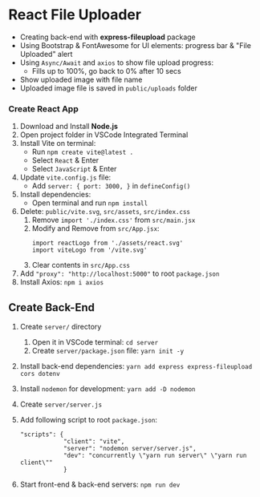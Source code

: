 # React File Uploader

- Creating back-end with **express-fileupload** package
- Using Bootstrap & FontAwesome for UI elements: progress bar & "File Uploaded" alert
- Using `Async/Await` and `axios` to show file upload progress: 
    - Fills up to 100%, go back to 0% after 10 secs
- Show uploaded image with file name
- Uploaded image file is saved in `public/uploads` folder


### Create React App

1. Download and Install **Node.js**
2. Open project folder in VSCode Integrated Terminal
3. Install Vite on terminal:
    - Run `npm create vite@latest .`
    - Select `React` & Enter
    - Select `JavaScript` & Enter
4. Update `vite.config.js` file:
    - Add `server: { port: 3000, }` in `defineConfig()`
5. Install dependencies:
    - Open terminal and run `npm install`
6. Delete: `public/vite.svg`, `src/assets`, `src/index.css`
    1. Remove `import './index.css'` from `src/main.jsx`
    2. Modify and Remove from `src/App.jsx`:
        ```
        import reactLogo from './assets/react.svg'
        import viteLogo from '/vite.svg'
        ```
    3. Clear contents in `src/App.css`
7. Add `"proxy": "http://localhost:5000"` to root `package.json`
8. Install Axios: `npm i axios`



## Create Back-End

1. Create `server/` directory
    1. Open it in VSCode terminal: `cd server`
    2. Create `server/package.json` file: `yarn init -y`

2. Install back-end dependencies: `yarn add express express-fileupload cors dotenv`
3. Install `nodemon` for development: `yarn add -D nodemon`
4. Create `server/server.js`
5. Add following script to root `package.json`:
    ```
    "scripts": {
                "client": "vite",
                "server": "nodemon server/server.js",
                "dev": "concurrently \"yarn run server\" \"yarn run client\""
                }
    ```
6. Start front-end & back-end servers: `npm run dev`